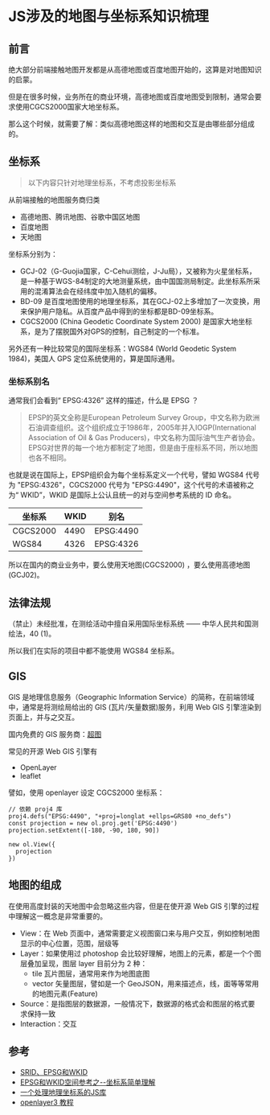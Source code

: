 # JS涉及的地图与坐标系知识梳理

## 前言

绝大部分前端接触地图开发都是从高德地图或百度地图开始的，这算是对地图知识的启蒙。

但是在很多时候，业务所在的商业环境，高德地图或百度地图受到限制，通常会要求使用CGCS2000国家大地坐标系。

那么这个时候，就需要了解：类似高德地图这样的地图和交互是由哪些部分组成的。

## 坐标系

> 以下内容只针对地理坐标系，不考虑投影坐标系

从前端接触的地图服务商归类

- 高德地图、腾讯地图、谷歌中国区地图
- 百度地图
- 天地图

坐标系分别为：

- GCJ-02（G-Guojia国家，C-Cehui测绘，J-Ju局），又被称为火星坐标系，是一种基于WGS-84制定的大地测量系统，由中国国测局制定。此坐标系所采用的混淆算法会在经纬度中加入随机的偏移。
- BD-09 是百度地图使用的地理坐标系，其在GCJ-02上多增加了一次变换，用来保护用户隐私。从百度产品中得到的坐标都是BD-09坐标系。
- CGCS2000 (China Geodetic Coordinate System 2000) 是国家大地坐标系，是为了摆脱国外对GPS的控制，自己制定的一个标准。

另外还有一种比较常见的国际坐标系：WGS84 (World Geodetic System 1984)，美国人 GPS 定位系统使用的，算是国际通用。

### 坐标系别名

通常我们会看到“ EPSG:4326” 这样的描述，什么是 EPSG ？

> EPSP的英文全称是European Petroleum Survey Group，中文名称为欧洲石油调查组织。这个组织成立于1986年，2005年并入IOGP(International Association of Oil & Gas Producers)，中文名称为国际油气生产者协会。EPSG对世界的每一个地方都制定了地图，但是由于座标系不同，所以地图也各不相同。

也就是说在国际上，EPSP组织会为每个坐标系定义一个代号，譬如 WGS84 代号为 "EPSG:4326"，CGCS2000 代号为 "EPSG:4490"，这个代号的术语被称之为“ WKID”，WKID 是国际上公认且统一的对与空间参考系统的 ID 命名。

坐标系|WKID|别名
---|----|----
CGCS2000|4490|EPSG:4490
WGS84|4326|EPSG:4326

所以在国内的商业业务中，要么使用天地图(CGCS2000) ，要么使用高德地图(GCJ02)。

## 法律法规

（禁止）未经批准，在测绘活动中擅自采用国际坐标系统 —— 中华人民共和国测绘法，40 (1)。

所以我们在实际的项目中都不能使用 WGS84 坐标系。

## GIS

GIS 是地理信息服务（Geographic Information Service）的简称，在前端领域中，通常是将测绘局给出的 GIS (瓦片/矢量数据)服务，利用 Web GIS 引擎渲染到页面上，并与之交互。

国内免费的 GIS 服务商：[超图](https://www.supermap.com/)

常见的开源 Web GIS 引擎有

- OpenLayer
- leaflet

譬如，使用 openlayer 设定 CGCS2000 坐标系：

```
// 依赖 proj4 库
proj4.defs("EPSG:4490", "+proj=longlat +ellps=GRS80 +no_defs")
const projection = new ol.proj.get('EPSG:4490')
projection.setExtent([-180, -90, 180, 90])

new ol.View({
  projection
})
```

## 地图的组成

在使用高度封装的天地图中会忽略这些内容，但是在使开源 Web GIS 引擎的过程中理解这一概念是非常重要的。

- View：在 Web 页面中，通常需要定义视图窗口来与用户交互，例如控制地图显示的中心位置，范围，层级等
- Layer：如果使用过 photoshop 会比较好理解，地图上的元素，都是一个个图层叠加呈现，图层 layer 目前分为 2 种：
  - tile 瓦片图层，通常用来作为地图底图
  - vector 矢量图层，譬如是一个 GeoJSON，用来描述点，线，面等等常用的地图元素(Feature)
- Source：是指图层的数据源，一般情况下，数据源的格式会和图层的格式要求保持一致
- Interaction：交互

## 参考

- [SRID、EPSG和WKID](https://www.cnblogs.com/Dreamice/p/12499863.html)
- [EPSG和WKID空间参考之--坐标系简单理解](https://blog.csdn.net/weixin_40625478/article/details/108397653)
- [一个处理地理坐标系的JS库](https://github.com/hujiulong/gcoord)
- [openlayer3 教程](http://linwei.xyz/ol3-primer/ch05/index.html)


